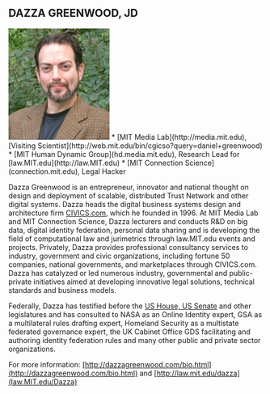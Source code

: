 ## DAZZA GREENWOOD, JD
<img width="200" alt="dazza-photo" src="https://github.com/BridgingBanks/GeneralSpecificationsDocumentation/blob/gh-pages/Dazza/dazzag_headshot.jpg">
* [MIT Media Lab](http://media.mit.edu), [Visiting Scientist](http://web.mit.edu/bin/cgicso?query=daniel+greenwood)
* [MIT Human Dynamic Group](hd.media.mit.edu), Research Lead for [law.MIT.edu](http://law.MIT.edu)
* [MIT Connection Science](connection.mit.edu), Legal Hacker 

Dazza Greenwood is an entrepreneur, innovator and national thought on design and deployment of scalable, distributed Trust Network and other digital systems. Dazza heads the digital business systems design and architecture firm [CIVICS.com](http://civics.com), which he founded in 1996. At MIT Media Lab and MIT Connection Science, Dazza lecturers and conducts R&D on big data, digital identity federation, personal data sharing and is developing the field of computational law and jurimetrics through law.MIT.edu events and projects. Privately, Dazza provides professional consultancy services to industry, government and civic organizations, including fortune 50 companies, national governments, and marketplaces through CIVICS.com. Dazza has catalyzed or led numerous industry, governmental and public-private initiatives aimed at developing innovative legal solutions, technical standards and business models.

Federally, Dazza has testified before the [US House, US Senate](http://dazzagreenwood.com/Materials/Testimony) and other legislatures and has consulted to NASA as an Online Identity expert, GSA as a multilateral rules drafting expert, Homeland Security as a multistate federated governance expert, the UK Cabinet Office GDS facilitating and authoring identity federation rules and many other public and private sector organizations.

For more information: [http://dazzagreenwood.com/bio.html](http://dazzagreenwood.com/bio.html) and [http://law.mit.edu/dazza](law.MIT.edu/Dazza)
